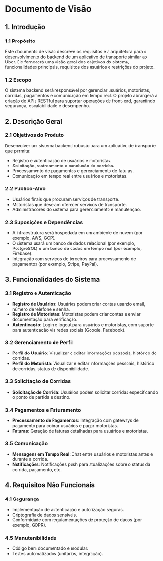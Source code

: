 # Documento de Visão

## 1. Introdução

### 1.1 Propósito

Este documento de visão descreve os requisitos e a arquitetura para o desenvolvimento do backend de um aplicativo de transporte similar ao Uber. Ele fornecerá uma visão geral dos objetivos do sistema, funcionalidades principais, requisitos dos usuários e restrições do projeto.

### 1.2 Escopo

O sistema backend será responsável por gerenciar usuários, motoristas, corridas, pagamentos e comunicação em tempo real. O projeto abrangerá a criação de APIs RESTful para suportar operações de front-end, garantindo segurança, escalabilidade e desempenho.


## 2. Descrição Geral

### 2.1 Objetivos do Produto

Desenvolver um sistema backend robusto para um aplicativo de transporte que permita:

- Registro e autenticação de usuários e motoristas.
- Solicitação, rastreamento e conclusão de corridas.
- Processamento de pagamentos e gerenciamento de faturas.
- Comunicação em tempo real entre usuários e motoristas.

### 2.2 Público-Alvo

- Usuários finais que procuram serviços de transporte.
- Motoristas que desejam oferecer serviços de transporte.
- Administradores do sistema para gerenciamento e manutenção.

### 2.3 Suposições e Dependências

- A infraestrutura será hospedada em um ambiente de nuvem (por exemplo, AWS, GCP).
- O sistema usará um banco de dados relacional (por exemplo, PostgreSQL) e um banco de dados em tempo real (por exemplo, Firebase).
- Integração com serviços de terceiros para processamento de pagamentos (por exemplo, Stripe, PayPal).

## 3. Funcionalidades do Sistema

### 3.1 Registro e Autenticação

- **Registro de Usuários**: Usuários podem criar contas usando email, número de telefone e senha.
- **Registro de Motoristas**: Motoristas podem criar contas e enviar documentação para verificação.
- **Autenticação**: Login e logout para usuários e motoristas, com suporte para autenticação via redes sociais (Google, Facebook).

### 3.2 Gerenciamento de Perfil

- **Perfil do Usuário**: Visualizar e editar informações pessoais, histórico de corridas.
- **Perfil do Motorista**: Visualizar e editar informações pessoais, histórico de corridas, status de disponibilidade.

### 3.3 Solicitação de Corridas

- **Solicitação de Corrida**: Usuários podem solicitar corridas especificando o ponto de partida e destino.

### 3.4 Pagamentos e Faturamento

- **Processamento de Pagamentos**: Integração com gateways de pagamento para cobrar usuários e pagar motoristas.
- **Faturas**: Geração de faturas detalhadas para usuários e motoristas.

### 3.5 Comunicação

- **Mensagens em Tempo Real**: Chat entre usuários e motoristas antes e durante a corrida.
- **Notificações**: Notificações push para atualizações sobre o status da corrida, pagamento, etc.

## 4. Requisitos Não Funcionais

### 4.1 Segurança

- Implementação de autenticação e autorização seguras.
- Criptografia de dados sensíveis.
- Conformidade com regulamentações de proteção de dados (por exemplo, GDPR).

### 4.5 Manutenibilidade

- Código bem documentado e modular.
- Testes automatizados (unitários, integração).
